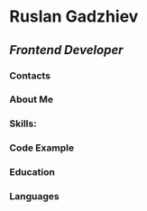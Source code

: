 # **Ruslan Gadzhiev**
## *Frontend Developer*

### Contacts


### About Me


### Skills:


### Code Example


### Education


### Languages
